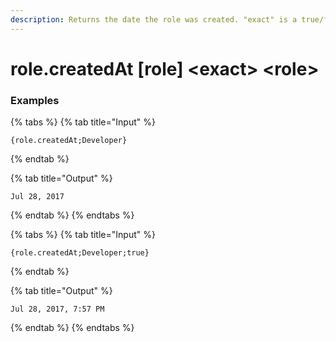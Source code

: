 ```yaml
---
description: Returns the date the role was created. "exact" is a true/false value on whether to include hours/minutes.
---
```


# role.createdAt [role] \<exact\> \<role\>

### Examples

{% tabs %}
{% tab title="Input" %}

```text
{role.createdAt;Developer}
```

{% endtab %}

{% tab title="Output" %}

```text
Jul 28, 2017
```

{% endtab %}
{% endtabs %}

{% tabs %}
{% tab title="Input" %}

```text
{role.createdAt;Developer;true}
```

{% endtab %}

{% tab title="Output" %}

```text
Jul 28, 2017, 7:57 PM
```

{% endtab %}
{% endtabs %}
